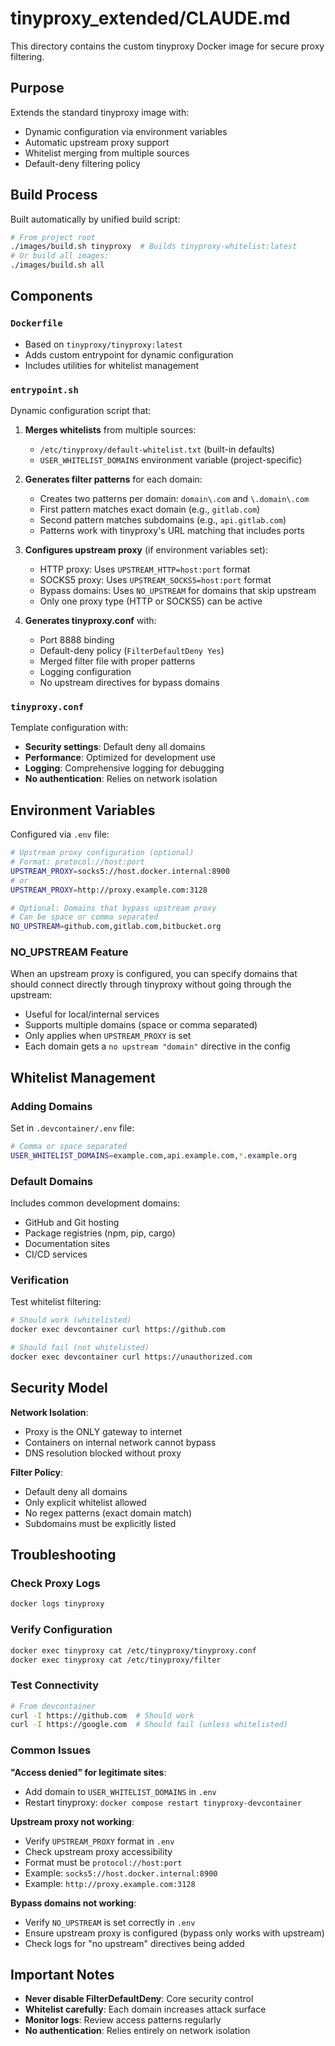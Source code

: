 # tinyproxy_extended/CLAUDE.md

This directory contains the custom tinyproxy Docker image for secure proxy filtering.

## Purpose

Extends the standard tinyproxy image with:
- Dynamic configuration via environment variables
- Automatic upstream proxy support
- Whitelist merging from multiple sources
- Default-deny filtering policy

## Build Process

Built automatically by unified build script:
```bash
# From project root
./images/build.sh tinyproxy  # Builds tinyproxy-whitelist:latest
# Or build all images:
./images/build.sh all
```

## Components

### `Dockerfile`
- Based on `tinyproxy/tinyproxy:latest`
- Adds custom entrypoint for dynamic configuration
- Includes utilities for whitelist management

### `entrypoint.sh`
Dynamic configuration script that:
1. **Merges whitelists** from multiple sources:
   - `/etc/tinyproxy/default-whitelist.txt` (built-in defaults)
   - `USER_WHITELIST_DOMAINS` environment variable (project-specific)

2. **Generates filter patterns** for each domain:
   - Creates two patterns per domain: `domain\.com` and `\.domain\.com`
   - First pattern matches exact domain (e.g., `gitlab.com`)
   - Second pattern matches subdomains (e.g., `api.gitlab.com`)
   - Patterns work with tinyproxy's URL matching that includes ports

3. **Configures upstream proxy** (if environment variables set):
   - HTTP proxy: Uses `UPSTREAM_HTTP=host:port` format
   - SOCKS5 proxy: Uses `UPSTREAM_SOCKS5=host:port` format
   - Bypass domains: Uses `NO_UPSTREAM` for domains that skip upstream
   - Only one proxy type (HTTP or SOCKS5) can be active

4. **Generates tinyproxy.conf** with:
   - Port 8888 binding
   - Default-deny policy (`FilterDefaultDeny Yes`)
   - Merged filter file with proper patterns
   - Logging configuration
   - No upstream directives for bypass domains

### `tinyproxy.conf`
Template configuration with:
- **Security settings**: Default deny all domains
- **Performance**: Optimized for development use
- **Logging**: Comprehensive logging for debugging
- **No authentication**: Relies on network isolation

## Environment Variables

Configured via `.env` file:

```bash
# Upstream proxy configuration (optional)
# Format: protocol://host:port
UPSTREAM_PROXY=socks5://host.docker.internal:8900
# or
UPSTREAM_PROXY=http://proxy.example.com:3128

# Optional: Domains that bypass upstream proxy
# Can be space or comma separated
NO_UPSTREAM=github.com,gitlab.com,bitbucket.org
```

### NO_UPSTREAM Feature
When an upstream proxy is configured, you can specify domains that should connect directly through tinyproxy without going through the upstream:
- Useful for local/internal services
- Supports multiple domains (space or comma separated)
- Only applies when `UPSTREAM_PROXY` is set
- Each domain gets a `no upstream "domain"` directive in the config

## Whitelist Management

### Adding Domains
Set in `.devcontainer/.env` file:
```bash
# Comma or space separated
USER_WHITELIST_DOMAINS=example.com,api.example.com,*.example.org
```

### Default Domains
Includes common development domains:
- GitHub and Git hosting
- Package registries (npm, pip, cargo)
- Documentation sites
- CI/CD services

### Verification
Test whitelist filtering:
```bash
# Should work (whitelisted)
docker exec devcontainer curl https://github.com

# Should fail (not whitelisted)
docker exec devcontainer curl https://unauthorized.com
```

## Security Model

**Network Isolation**:
- Proxy is the ONLY gateway to internet
- Containers on internal network cannot bypass
- DNS resolution blocked without proxy

**Filter Policy**:
- Default deny all domains
- Only explicit whitelist allowed
- No regex patterns (exact domain match)
- Subdomains must be explicitly listed

## Troubleshooting

### Check Proxy Logs
```bash
docker logs tinyproxy
```

### Verify Configuration
```bash
docker exec tinyproxy cat /etc/tinyproxy/tinyproxy.conf
docker exec tinyproxy cat /etc/tinyproxy/filter
```

### Test Connectivity
```bash
# From devcontainer
curl -I https://github.com  # Should work
curl -I https://google.com  # Should fail (unless whitelisted)
```

### Common Issues

**"Access denied" for legitimate sites**:
- Add domain to `USER_WHITELIST_DOMAINS` in `.env`
- Restart tinyproxy: `docker compose restart tinyproxy-devcontainer`

**Upstream proxy not working**:
- Verify `UPSTREAM_PROXY` format in `.env`
- Check upstream proxy accessibility
- Format must be `protocol://host:port`
- Example: `socks5://host.docker.internal:8900`
- Example: `http://proxy.example.com:3128`

**Bypass domains not working**:
- Verify `NO_UPSTREAM` is set correctly in `.env`
- Ensure upstream proxy is configured (bypass only works with upstream)
- Check logs for "no upstream" directives being added

## Important Notes

- **Never disable FilterDefaultDeny**: Core security control
- **Whitelist carefully**: Each domain increases attack surface
- **Monitor logs**: Review access patterns regularly
- **No authentication**: Relies entirely on network isolation